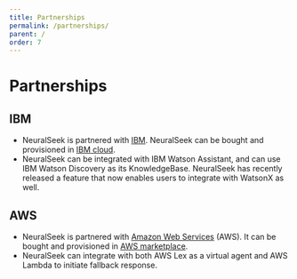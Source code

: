 ```yaml
---
title: Partnerships
permalink: /partnerships/
parent: /
order: 7
---
```


# Partnerships

## **IBM**

- NeuralSeek is partnered with [IBM](http://www.ibm.com). NeuralSeek can be bought and provisioned in [IBM cloud](https://cloud.ibm.com/catalog/services/neuralseek).
- NeuralSeek can be integrated with IBM Watson Assistant, and can use IBM Watson Discovery as its KnowledgeBase. NeuralSeek has recently released a feature that now enables users to integrate with WatsonX as well.

## **AWS**

- NeuralSeek is partnered with [Amazon Web Services](https://aws.amazon.com/) (AWS). It can be bought and provisioned in [AWS marketplace](https://aws.amazon.com/marketplace/pp/prodview-d7cymwnii2xrq).
- NeuralSeek can integrate with both AWS Lex as a virtual agent and AWS Lambda to initiate fallback response.
